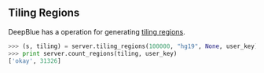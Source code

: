 ## Tiling Regions

DeepBlue has a operation for generating [tiling regions](http://deepblue.mpi-inf.mpg.de/api.html#api-tiling_regions).

```python
>>> (s, tiling) = server.tiling_regions(100000, "hg19", None, user_key)
>>> print server.count_regions(tiling, user_key)
['okay', 31326]
```

